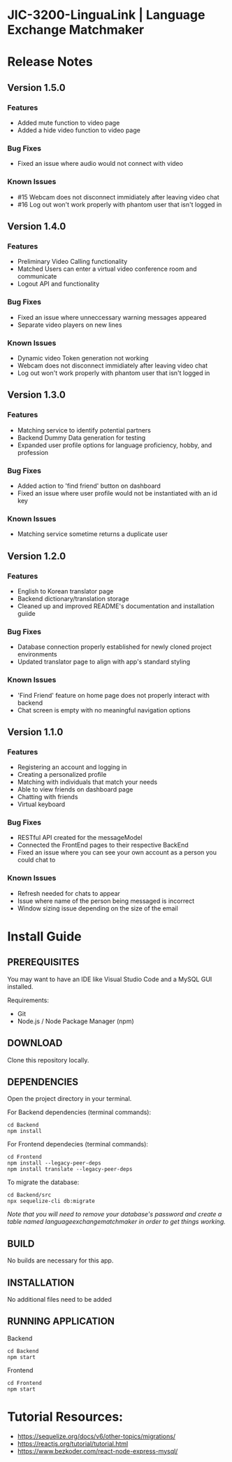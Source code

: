 # JIC-3200-LinguaLink | Language Exchange Matchmaker

# Release Notes
## Version 1.5.0
### Features
* Added mute function to video page
* Added a hide video function to video page
### Bug Fixes
* Fixed an issue where audio would not connect with video
### Known Issues
* \#15 Webcam does not disconnect immidiately after leaving video chat
* \#16 Log out won't work properly with phantom user that isn't logged in
## Version 1.4.0
### Features
* Preliminary Video Calling functionality
* Matched Users can enter a virtual video conference room and communicate
* Logout API and functionality
### Bug Fixes
* Fixed an issue where unneccessary warning messages appeared
* Separate video players on new lines
### Known Issues
* Dynamic video Token generation not working
* Webcam does not disconnect immidiately after leaving video chat
* Log out won't work properly with phantom user that isn't logged in
## Version 1.3.0
### Features
* Matching service to identify potential partners
* Backend Dummy Data generation for testing
* Expanded user profile options for language proficiency, hobby, and profession
### Bug Fixes
* Added action to 'find friend' button on dashboard
* Fixed an issue where user profile would not be instantiated with an id key
### Known Issues
* Matching service sometime returns a duplicate user
## Version 1.2.0
### Features
* English to Korean translator page
* Backend dictionary/translation storage
* Cleaned up and improved README's documentation and installation guiide
### Bug Fixes
* Database connection properly established for newly cloned project environments
* Updated translator page to align with app's standard styling
### Known Issues
* 'Find Friend' feature on home page does not properly interact with backend
* Chat screen is empty with no meaningful navigation options
## Version 1.1.0
### Features
* Registering an account and logging in
* Creating a personalized profile
* Matching with individuals that match your needs
* Able to view friends on dashboard page
* Chatting with friends
* Virtual keyboard

### Bug Fixes
* RESTful API created for the messageModel
* Connected the FrontEnd pages to their respective BackEnd
* Fixed an issue where you can see your own account as a person you could chat to 

### Known Issues
* Refresh needed for chats to appear
* Issue where name of the person being messaged is incorrect
* Window sizing issue depending on the size of the email


# Install Guide
## PREREQUISITES 
You may want to have an IDE like Visual Studio Code and a MySQL GUI installed.

Requirements:
* Git
* Node.js / Node Package Manager (npm)
## DOWNLOAD

Clone this repository locally.
## DEPENDENCIES 
Open the project directory in your terminal.

For Backend dependencies (terminal commands): 

    cd Backend
    npm install

For Frontend dependecies (terminal commands): 

    cd Frontend 
    npm install --legacy-peer-deps
    npm install translate --legacy-peer-deps

To migrate the database:

    cd Backend/src 
    npx sequelize-cli db:migrate
*Note that you will need to remove your database's password and create a table named languageexchangematchmaker in order to get things working.* 

## BUILD 
No builds are necessary for this app.
## INSTALLATION 
No additional files need to be added 

## RUNNING APPLICATION
Backend

    cd Backend 
    npm start

Frontend

    cd Frontend
    npm start

# Tutorial Resources: 

* https://sequelize.org/docs/v6/other-topics/migrations/ 
* https://reactjs.org/tutorial/tutorial.html 
* https://www.bezkoder.com/react-node-express-mysql/ 
